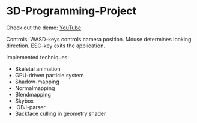 # 3D-Programming-Project

Check out the demo: [YouTube](https://www.youtube.com/watch?v=08cAOu0Oxtw)

Controls:
WASD-keys controls camera position.
Mouse determines looking direction.
ESC-key exits the application.

Implemented techniques:
- Skeletal animation
- GPU-driven particle system
- Shadow-mapping
- Normalmapping
- Blendmapping
- Skybox
- .OBJ-parser
- Backface culling in geometry shader

